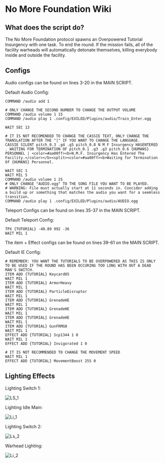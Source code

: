 # No More Foundation Wiki

## What does the script do?
The No More Foundation protocol spawns an Overpowered Tutorial Insurgency with one task. To end the round.
If the mission fails, all of the facility warheads will automatically detonate themselves, killing everybody inside and outside the facility.

## Configs
Audio configs can be found on lines 3-20 in the MAIN SCRIPT.

Default Audio Config:
```# AUDIO PLUGIN IS REQUIRED FOR THIS TO WORK, DOWNLOAD THE PLUGIN AND DEPENDENCIES HERE: https://github.com/Edren-Baton-Team/AudioPlayer/releases/
COMMAND /audio add 1

# ONLY CHANGE THE SECOND NUMBER TO CHANGE THE OUTPUT VOLUME
COMMAND /audio volume 1 15
COMMAND /audio play 1 .config/EXILED/Plugins/audio/Train_Enter.ogg

WAIT SEC 13

# IT IS NOT RECOMENDED TO CHANGE THE CASSIE TEXT, ONLY CHANGE THE TRANSLATION AFTER THE "|" IF YOU WANT TO CHANGE THE LANGUAGE.
CASSIE SILENT pitch_0.3 .g4 .g5 pitch_0.8 N M F Insurgency HASENTERED . WAITING FOR TERMINATION OF pitch_0.1 .g3 .g3 pitch_0.6 {HUMANS} PERSONNEL | <color=#aa00ff><b>N.M.F. Insurgency Has Entered The Facility.</color></b><split><color=#aa00ff><b>Waiting for Termination Of {HUMANS} Personnel.

WAIT SEC 1
WAIT MIL 5
COMMAND /audio volume 1 25
# ONLY CHANGE "AUDIO.ogg" TO THE SONG FILE YOU WANT TO BE PLAYED.
# WARNING: File must actually start at 11 seconds in. Concider adding a build up or something that matches the audio you want for a seemless transition.
COMMAND /audio play 1 .config/EXILED/Plugins/audio/AUDIO.ogg
```

Teleport Configs can be found on lines 35-37 in the MAIN SCRIPT.

Default Teleport Config:
```# CHANGE THE COORDENATES ACCORDING TO WHERE YOU WANT THE TUTORIALS TO SPAWN ON SURFACE ZONE
TPX {TUTORIAL} -40.89 992 -36
WAIT MIL 1
```

The item + Effect configs can be found on lines 39-61 on the MAIN SCRIPT.

Default IE Config:
```# CHANGE THE ITEMS ACCORDING TO HOW OVER POWERED YOU WANT THEM TO BE.
# REMEMBER: YOU WANT THE TUTORIALS TO BE OVERPOWERED AS THIS IS ONLY TO BE USED IF THE ROUND HAS BEEN OCCURING TOO LONG WITH OUT A DEAD MAN'S SWITCH.
ITEM ADD {TUTORIAL} KeycardO5
WAIT MIL 1
ITEM ADD {TUTORIAL} ArmorHeavy
WAIT MIL 1
ITEM ADD {TUTORIAL} ParticleDisruptor
WAIT MIL 1
ITEM ADD {TUTORIAL} GrenadeHE
WAIT MIL 1
ITEM ADD {TUTORIAL} GrenadeHE
WAIT MIL 1
ITEM ADD {TUTORIAL} GrenadeHE
WAIT MIL 1
ITEM ADD {TUTORIAL} GunFRMG0
WAIT MIL 1
EFFECT ADD {TUTORIAL} Scp1344 1 0
WAIT MIL 1
EFFECT ADD {TUTORIAL} Invigorated 1 0

# IT IS NOT RECOMMENDED TO CHANGE THE MOVEMENT SPEED
WAIT MIL 1
EFFECT ADD {TUTORIAL} MovementBoost 255 0
```
## Lighting Effects
Lighting Switch 1:

![LS_1](https://github.com/user-attachments/assets/27a79d1c-8093-43d7-963e-1e8a3eccd693)

Lighting Idle Main:

![Li_1](https://github.com/user-attachments/assets/5c33078a-3795-4d53-8c42-4ee10c85daa7)

Lighting Switch 2:

![Ls_2](https://github.com/user-attachments/assets/9d1eec60-0ac5-4627-a9ea-69b66324fb01)

Warhead Lighting:

![Li_2](https://github.com/user-attachments/assets/6a951d41-ea78-44bf-9b0d-f73b30db0ff2)
